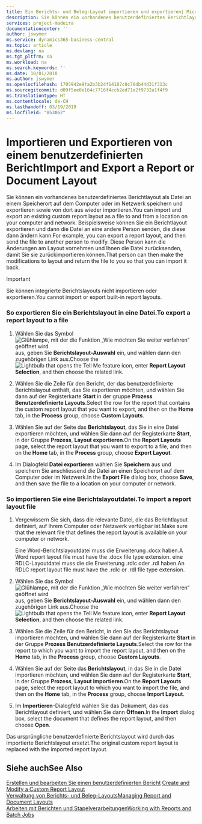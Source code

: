 ```yaml
---
title: Ein Berichts- und Beleg-Layout importieren und exportieren| Microsoft Docs
description: Sie können ein vorhandenes benutzerdefiniertes Berichtlayout als Datei an einem Speicherort auf dem Computer oder im Netzwerk speichern und exportieren sowie von dort aus wieder importieren.
services: project-madeira
documentationcenter: ''
author: jswymer
ms.service: dynamics365-business-central
ms.topic: article
ms.devlang: na
ms.tgt_pltfrm: na
ms.workload: na
ms.search.keywords: ''
ms.date: 10/01/2018
ms.author: jswymer
ms.openlocfilehash: 1705942e9fa2b3b24f14187c0c70db44d31f313c
ms.sourcegitcommit: d09f5ee0e164c7716f4ccb2ed71e2f9732a1f4f9
ms.translationtype: HT
ms.contentlocale: de-CH
ms.lasthandoff: 03/19/2019
ms.locfileid: "853062"
---
```

# <a name="import-and-export-a-report-or-document-layout"></a><span data-ttu-id="c04b5-103">Importieren und Exportieren von einem benutzerdefinierten Bericht</span><span class="sxs-lookup"><span data-stu-id="c04b5-103">Import and Export a Report or Document Layout</span></span>
<span data-ttu-id="c04b5-104">Sie können ein vorhandenes benutzerdefiniertes Berichtlayout als Datei an einem Speicherort auf dem Computer oder im Netzwerk speichern und exportieren sowie von dort aus wieder importieren.</span><span class="sxs-lookup"><span data-stu-id="c04b5-104">You can import and export an existing custom report layout as a file to and from a location on your computer and network.</span></span> <span data-ttu-id="c04b5-105">Beispielsweise können Sie ein Berichtlayout exportieren und dann die Datei an eine andere Person senden, die diese dann ändern kann.</span><span class="sxs-lookup"><span data-stu-id="c04b5-105">For example, you can export a report layout, and then send the file to another person to modify.</span></span> <span data-ttu-id="c04b5-106">Diese Person kann die Änderungen am Layout vornehmen und Ihnen die Datei zurücksenden, damit Sie sie zurückimportieren können.</span><span class="sxs-lookup"><span data-stu-id="c04b5-106">That person can then make the modifications to layout and return the file to you so that you can import it back.</span></span>  

> [!IMPORTANT]  
>  <span data-ttu-id="c04b5-107">Sie können integrierte Berichtslayouts nicht importieren oder exportieren.</span><span class="sxs-lookup"><span data-stu-id="c04b5-107">You cannot import or export built-in report layouts.</span></span>  

### <a name="to-export-a-report-layout-to-a-file"></a><span data-ttu-id="c04b5-108">So exportieren Sie ein Berichtslayout in eine Datei.</span><span class="sxs-lookup"><span data-stu-id="c04b5-108">To export a report layout to a file</span></span>  

1.  <span data-ttu-id="c04b5-109">Wählen Sie das Symbol ![Glühlampe, mit der die Funktion „Wie möchten Sie weiter verfahren“ geöffnet wird](media/ui-search/search_small.png "Wie möchten Sie weiter verfahren?") aus, geben Sie **Berichtslayout-Auswahl** ein, und wählen dann den zugehörigen Link aus.</span><span class="sxs-lookup"><span data-stu-id="c04b5-109">Choose the ![Lightbulb that opens the Tell Me feature](media/ui-search/search_small.png "Tell me what you want to do") icon, enter **Report Layout Selection**, and then choose the related link.</span></span>  

2.  <span data-ttu-id="c04b5-110">Wählen Sie die Zeile für den Bericht, der das benutzerdefinierte Berichtslayout enthält, das Sie exportieren möchten, und wählen Sie dann auf der Registerkarte **Start** in der gruppe **Prozess** **Benutzerdefinierte Layouts**.</span><span class="sxs-lookup"><span data-stu-id="c04b5-110">Select the row for the report that contains the custom report layout that you want to export, and then on the **Home** tab, in the **Process** group, choose **Custom Layouts**.</span></span>  

3.  <span data-ttu-id="c04b5-111">Wählen Sie auf der Seite das **Berichtslayout**, das Sie in eine Datei exportieren möchten, und wählen Sie dann auf der Registerkarte **Start**, in der Gruppe **Prozess**, **Layout exportieren**.</span><span class="sxs-lookup"><span data-stu-id="c04b5-111">On the **Report Layouts** page, select the report layout that you want to export to a file, and then on the **Home** tab, in the **Process** group, choose **Export Layout**.</span></span>  

4.  <span data-ttu-id="c04b5-112">Im Dialogfeld **Datei exportieren** wählen Sie **Speichern** aus und speichern Sie anschliessend die Datei an einen Speicherort auf dem Computer oder im Netzwerk.</span><span class="sxs-lookup"><span data-stu-id="c04b5-112">In the **Export File** dialog box, choose **Save**, and then save the file to a location on your computer or network.</span></span>  

### <a name="to-import-a-report-layout-file"></a><span data-ttu-id="c04b5-113">So importieren Sie eine Berichtslayoutdatei.</span><span class="sxs-lookup"><span data-stu-id="c04b5-113">To import a report layout file</span></span>  

1.  <span data-ttu-id="c04b5-114">Vergewissern Sie sich, dass die relevante Datei, die das Berichtlayout definiert, auf Ihrem Computer oder Netzwerk verfügbar ist.</span><span class="sxs-lookup"><span data-stu-id="c04b5-114">Make sure that the relevant file that defines the report layout is available on your computer or network.</span></span>  

     <span data-ttu-id="c04b5-115">Eine Word-Berichtslayoutdatei muss die Erweiterung .docx haben.</span><span class="sxs-lookup"><span data-stu-id="c04b5-115">A Word report layout file must have the .docx file type extension.</span></span> <span data-ttu-id="c04b5-116">eine RDLC-Layoutdatei muss die die Erweiterung .rdlc oder .rdl haben.</span><span class="sxs-lookup"><span data-stu-id="c04b5-116">An RDLC report layout file must have the .rdlc or .rdl file type extension.</span></span>  

2.  <span data-ttu-id="c04b5-117">Wählen Sie das Symbol ![Glühlampe, mit der die Funktion „Wie möchten Sie weiter verfahren“ geöffnet wird](media/ui-search/search_small.png "Wie möchten Sie weiter verfahren?") aus, geben Sie **Berichtslayout-Auswahl** ein, und wählen dann den zugehörigen Link aus.</span><span class="sxs-lookup"><span data-stu-id="c04b5-117">Choose the ![Lightbulb that opens the Tell Me feature](media/ui-search/search_small.png "Tell me what you want to do") icon, enter **Report Layout Selection**, and then choose the related link.</span></span>  

3.  <span data-ttu-id="c04b5-118">Wählen Sie die Zeile für den Bericht, in den Sie das Berichtslayout importieren möchten, und wählen Sie dann auf der Registerkarte **Start** in der Gruppe **Prozess** **Benutzerdefinierte Layouts**.</span><span class="sxs-lookup"><span data-stu-id="c04b5-118">Select the row for the report to which you want to import the report layout, and then on the **Home** tab, in the **Process** group, choose **Custom Layouts**.</span></span>  

4.  <span data-ttu-id="c04b5-119">Wählen Sie auf der Seite das **Berichtslayout**, in das Sie in die Datei importieren möchten, und wählen Sie dann auf der Registerkarte **Start**, in der Gruppe **Prozess**, **Layout importieren**.</span><span class="sxs-lookup"><span data-stu-id="c04b5-119">On the **Report Layouts** page, select the report layout to which you want to import the file, and then on the **Home** tab, in the **Process** group, choose **Import Layout**.</span></span>  

5.  <span data-ttu-id="c04b5-120">Im **Importieren**-Dialogfeld wählen Sie das Dokument, das das Berichtlayout definiert, und wählen Sie dann **Öffnen**.</span><span class="sxs-lookup"><span data-stu-id="c04b5-120">In the **Import** dialog box, select the document that defines the report layout, and then choose **Open**.</span></span>  

 <span data-ttu-id="c04b5-121">Das ursprüngliche benutzerdefinierte Berichtslayout wird durch das importierte Berichtslayout ersetzt.</span><span class="sxs-lookup"><span data-stu-id="c04b5-121">The original custom report layout is replaced with the imported report layout.</span></span>  

## <a name="see-also"></a><span data-ttu-id="c04b5-122">Siehe auch</span><span class="sxs-lookup"><span data-stu-id="c04b5-122">See Also</span></span>  
 <span data-ttu-id="c04b5-123">[Erstellen und bearbeiten Sie einen benutzerdefinierten Bericht](ui-how-create-custom-report-layout.md) </span><span class="sxs-lookup"><span data-stu-id="c04b5-123">[Create and Modify a Custom Report Layout](ui-how-create-custom-report-layout.md) </span></span>  
 [<span data-ttu-id="c04b5-124">Verwaltung von Berichts- und Beleg-Layouts</span><span class="sxs-lookup"><span data-stu-id="c04b5-124">Managing Report and Document Layouts</span></span>](ui-manage-report-layouts.md)  
 [<span data-ttu-id="c04b5-125">Arbeiten mit Berichten und Stapelverarbeitungen</span><span class="sxs-lookup"><span data-stu-id="c04b5-125">Working with Reports and Batch Jobs</span></span>](ui-work-report.md)    
